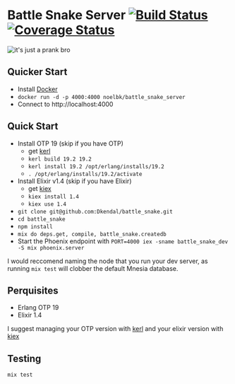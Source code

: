 # Battle Snake Server [![Build Status](https://travis-ci.org/Dkendal/battle_snake.svg?branch=v2.0.0)](https://travis-ci.org/Dkendal/battle_snake) [![Coverage Status](https://coveralls.io/repos/github/Dkendal/battle_snake/badge.svg?branch=v2.0.0)](https://coveralls.io/github/Dkendal/battle_snake?branch=v2.0.0)

![it's just a prank bro](http://imgur.com/Ytvm290.jpg)

## Quicker Start

  * Install [Docker](https://docs.docker.com/engine/installation/)
  * ```docker run -d -p 4000:4000 noelbk/battle_snake_server```
  * Connect to http://localhost:4000


## Quick Start
  * Install OTP 19 (skip if you have OTP)
    * get [kerl](https://github.com/kerl/kerl)
    * `kerl build 19.2 19.2`
    * `kerl install 19.2 /opt/erlang/installs/19.2`
    * `. /opt/erlang/installs/19.2/activate`
  * Install Elixir v1.4 (skip if you have Elixir)
    * get [kiex](https://github.com/taylor/kie://github.com/taylor/kiex)
    * `kiex install 1.4`
    * `kiex use 1.4`
  * `git clone git@github.com:Dkendal/battle_snake.git`
  * `cd battle_snake`
  * `npm install`
  * `mix do deps.get, compile, battle_snake.createdb`
  * Start the Phoenix endpoint with `PORT=4000 iex -sname battle_snake_dev -S mix phoenix.server`

  I would reccomend naming the node that you run your dev server, as running `mix test` will clobber the default Mnesia database.

## Perquisites
  * Erlang OTP 19
  * Elixir 1.4

  I suggest managing your OTP version with
  [kerl](https://github.com/kerl/kerl) and your elixir version with
  [kiex](https://github.com/taylor/kie://github.com/taylor/kiex)

## Testing
`mix test`
